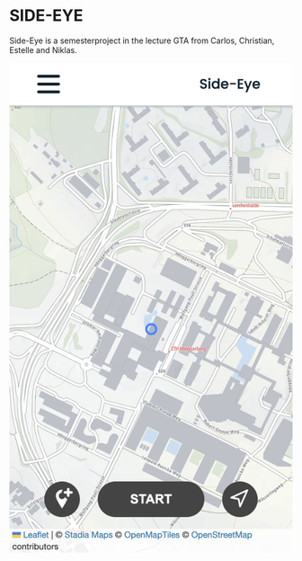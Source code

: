 # SIDE-EYE
Side-Eye is a semesterproject in the lecture GTA from Carlos, Christian, Estelle and Niklas.

![Alt text](pictures/homescreen.png?raw=true "Title")